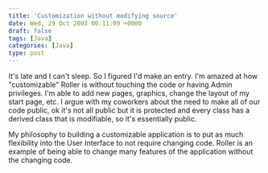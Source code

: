 ```yaml
---
title: 'Customization without modifying source'
date: Wed, 29 Oct 2003 00:11:09 +0000
draft: false
tags: [Java]
categories: [Java]
type: post
---
```


It's late and I can't sleep. So I figured I'd make an entry. I'm amazed at how "customizable" Roller is without touching the code or having Admin privileges. I'm able to add new pages, graphics, change the layout of my start page, etc. I argue with my coworkers about the need to make all of our code public, ok it's not all public but it is protected and every class has a derived class that is modifiable, so it's essentially public.

My philosophy to building a customizable application is to put as much flexibility into the User Interface to not require changing code. Roller is an example of being able to change many features of the application without the changing code.